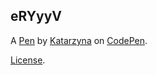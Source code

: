 eRYyyV
------


A [Pen](https://codepen.io/KaSta89/pen/eRYyyV) by [Katarzyna](http://codepen.io/KaSta89) on [CodePen](http://codepen.io/).

[License](https://codepen.io/KaSta89/pen/eRYyyV/license).